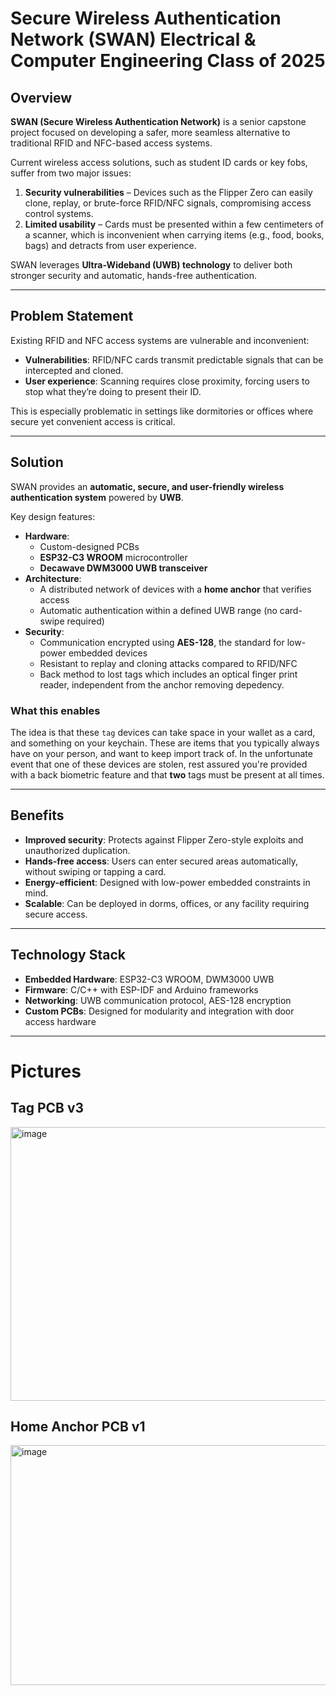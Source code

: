# Secure Wireless Authentication Network (SWAN) Electrical & Computer Engineering Class of 2025

## Overview
**SWAN (Secure Wireless Authentication Network)** is a senior capstone project focused on developing a safer, more seamless alternative to traditional RFID and NFC-based access systems.  

Current wireless access solutions, such as student ID cards or key fobs, suffer from two major issues:
1. **Security vulnerabilities** – Devices such as the Flipper Zero can easily clone, replay, or brute-force RFID/NFC signals, compromising access control systems.  
2. **Limited usability** – Cards must be presented within a few centimeters of a scanner, which is inconvenient when carrying items (e.g., food, books, bags) and detracts from user experience.

SWAN leverages **Ultra-Wideband (UWB) technology** to deliver both stronger security and automatic, hands-free authentication.  

---

## Problem Statement
Existing RFID and NFC access systems are vulnerable and inconvenient:
- **Vulnerabilities**: RFID/NFC cards transmit predictable signals that can be intercepted and cloned.  
- **User experience**: Scanning requires close proximity, forcing users to stop what they’re doing to present their ID.  

This is especially problematic in settings like dormitories or offices where secure yet convenient access is critical.

---

## Solution
SWAN provides an **automatic, secure, and user-friendly wireless authentication system** powered by **UWB**.  

Key design features:
- **Hardware**:  
  - Custom-designed PCBs  
  - **ESP32-C3 WROOM** microcontroller  
  - **Decawave DWM3000 UWB transceiver**  
- **Architecture**:  
  - A distributed network of devices with a **home anchor** that verifies access  
  - Automatic authentication within a defined UWB range (no card-swipe required)  
- **Security**:  
  - Communication encrypted using **AES-128**, the standard for low-power embedded devices  
  - Resistant to replay and cloning attacks compared to RFID/NFC
  - Back method to lost tags which includes an optical finger print reader, independent from the anchor removing depedency.
 
### What this enables
The idea is that these `tag` devices can take space in your wallet as a card, and something on your keychain.
These are items that you typically always have on your person, and want to keep import track of. In the unfortunate event 
that one of these devices are stolen, rest assured you're provided with a back biometric feature and that **two** tags 
must be present at all times.

---

## Benefits
- **Improved security**: Protects against Flipper Zero-style exploits and unauthorized duplication.  
- **Hands-free access**: Users can enter secured areas automatically, without swiping or tapping a card.  
- **Energy-efficient**: Designed with low-power embedded constraints in mind.  
- **Scalable**: Can be deployed in dorms, offices, or any facility requiring secure access.  

---

## Technology Stack
- **Embedded Hardware**: ESP32-C3 WROOM, DWM3000 UWB  
- **Firmware**: C/C++ with ESP-IDF and Arduino frameworks  
- **Networking**: UWB communication protocol, AES-128 encryption  
- **Custom PCBs**: Designed for modularity and integration with door access hardware

---

# Pictures

## Tag PCB v3
<img width="597" height="438" alt="image" src="https://github.com/user-attachments/assets/42ec3647-0fd7-474e-b2d9-3dfd2a6edf4b" />

## Home Anchor PCB v1
<img width="834" height="384" alt="image" src="https://github.com/user-attachments/assets/b30a2dc9-13c4-4ea9-8b46-50f87fe7a93d" />





